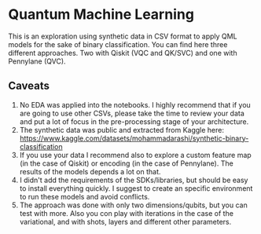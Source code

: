 # Quantum Machine Learning
This is an exploration using synthetic data in CSV format to apply QML models for the sake of binary classification. You can find here three different approaches. Two with Qiskit (VQC and QK/SVC) and one with Pennylane (QVC).

## Caveats

1. No EDA was applied into the notebooks. I highly recommend that if you are going to use other CSVs, please take the time to review your data and put a lot of focus in the pre-processing stage of your architecture.
2. The synthetic data was public and extracted from Kaggle here: https://www.kaggle.com/datasets/mohammadarashi/synthetic-binary-classification
3. If you use your data I recommend also to explore a custom feature map (in the case of Qiskit) or encoding (in the case of Pennylane). The results of the models depends a lot on that.
4. I didn't add the requirements of the SDKs/libraries, but should be easy to install everything quickly. I suggest to create an specific environment to run these models and avoid conflicts. 
5. The approach was done with only two dimensions/qubits, but you can test with more. Also you con play with iterations in the case of the variational, and with shots, layers and different other parameters. 

